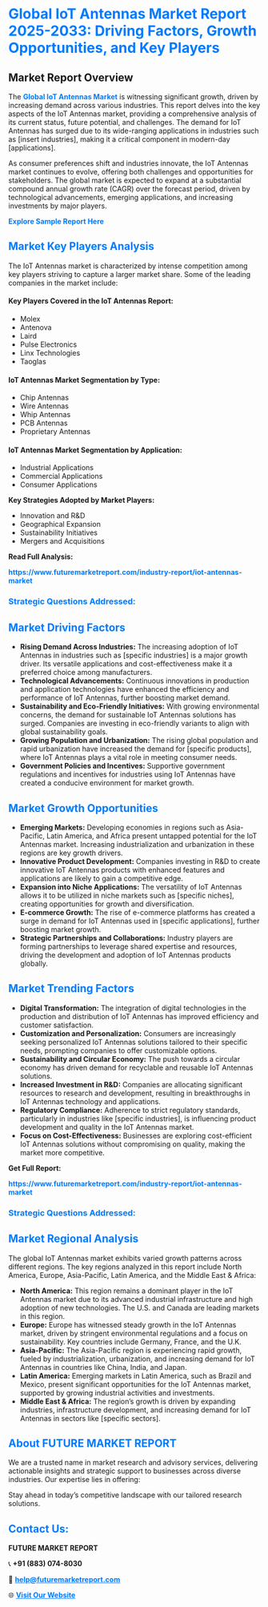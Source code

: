 <h1 style="color: #007BFF;">Global IoT Antennas Market Report 2025-2033: Driving Factors, Growth Opportunities, and Key Players</h1>

<section id="overview">
<h2>Market Report Overview</h2>
<p>The <a href="https://www.futuremarketreport.com/industry-report/iot-antennas-market" style="color: #007BFF; text-decoration: none;"><strong>Global IoT Antennas Market</strong></a> is witnessing significant growth, driven by increasing demand across various industries. This report delves into the key aspects of the IoT Antennas market, providing a comprehensive analysis of its current status, future potential, and challenges. The demand for IoT Antennas has surged due to its wide-ranging applications in industries such as [insert industries], making it a critical component in modern-day [applications].</p>
<p>As consumer preferences shift and industries innovate, the IoT Antennas market continues to evolve, offering both challenges and opportunities for stakeholders. The global market is expected to expand at a substantial compound annual growth rate (CAGR) over the forecast period, driven by technological advancements, emerging applications, and increasing investments by major players.</p>
</section>

<section id="overview">
<p><a href="https://www.futuremarketreport.com/request-sample/reportId=76900" style="color: #007BFF; text-decoration: none;"><strong>Explore Sample Report Here</strong></a></p>
</section>

<section id="key-players">
<h2 style="color: #007BFF;">Market Key Players Analysis</h2>
<p>The IoT Antennas market is characterized by intense competition among key players striving to capture a larger market share. Some of the leading companies in the market include:</p>
<h4>Key Players Covered in the IoT Antennas Report:</h4>
<ul><li>Molex</li><li>Antenova</li><li>Laird</li><li>Pulse Electronics</li><li>Linx Technologies</li><li>Taoglas</li></ul>
<h4>IoT Antennas Market Segmentation by Type:</h4>
<ul><li>Chip Antennas</li><li>Wire Antennas</li><li>Whip Antennas</li><li>PCB Antennas</li><li>Proprietary Antennas</li></ul>

<h4>IoT Antennas Market Segmentation by Application:</h4>
<ul><li>Industrial Applications</li><li>Commercial Applications</li><li>Consumer Applications</li></ul>
<p><strong>Key Strategies Adopted by Market Players:</strong></p>
<ul>
<li>Innovation and R&D</li>
<li>Geographical Expansion</li>
<li>Sustainability Initiatives</li>
<li>Mergers and Acquisitions</li>
</ul>
</section>

<section>
<p><strong>Read Full Analysis: </strong></p><a href="https://www.futuremarketreport.com/industry-report/iot-antennas-market" style="color: #007BFF; text-decoration: none;"><strong>https://www.futuremarketreport.com/industry-report/iot-antennas-market</strong></a>
<h3 style="color: #007BFF;">Strategic Questions Addressed:</h3>
</section>

<section id="driving-factors">
<h2 style="color: #007BFF;">Market Driving Factors</h2>
<ul>
<li><strong>Rising Demand Across Industries:</strong> The increasing adoption of IoT Antennas in industries such as [specific industries] is a major growth driver. Its versatile applications and cost-effectiveness make it a preferred choice among manufacturers.</li>
<li><strong>Technological Advancements:</strong> Continuous innovations in production and application technologies have enhanced the efficiency and performance of IoT Antennas, further boosting market demand.</li>
<li><strong>Sustainability and Eco-Friendly Initiatives:</strong> With growing environmental concerns, the demand for sustainable IoT Antennas solutions has surged. Companies are investing in eco-friendly variants to align with global sustainability goals.</li>
<li><strong>Growing Population and Urbanization:</strong> The rising global population and rapid urbanization have increased the demand for [specific products], where IoT Antennas plays a vital role in meeting consumer needs.</li>
<li><strong>Government Policies and Incentives:</strong> Supportive government regulations and incentives for industries using IoT Antennas have created a conducive environment for market growth.</li>
</ul>
</section>

<section id="growth-opportunities">
<h2 style="color: #007BFF;">Market Growth Opportunities</h2>
<ul>
<li><strong>Emerging Markets:</strong> Developing economies in regions such as Asia-Pacific, Latin America, and Africa present untapped potential for the IoT Antennas market. Increasing industrialization and urbanization in these regions are key growth drivers.</li>
<li><strong>Innovative Product Development:</strong> Companies investing in R&D to create innovative IoT Antennas products with enhanced features and applications are likely to gain a competitive edge.</li>
<li><strong>Expansion into Niche Applications:</strong> The versatility of IoT Antennas allows it to be utilized in niche markets such as [specific niches], creating opportunities for growth and diversification.</li>
<li><strong>E-commerce Growth:</strong> The rise of e-commerce platforms has created a surge in demand for IoT Antennas used in [specific applications], further boosting market growth.</li>
<li><strong>Strategic Partnerships and Collaborations:</strong> Industry players are forming partnerships to leverage shared expertise and resources, driving the development and adoption of IoT Antennas products globally.</li>
</ul>
</section>

<section id="trending-factors">
<h2 style="color: #007BFF;">Market Trending Factors</h2>
<ul>
<li><strong>Digital Transformation:</strong> The integration of digital technologies in the production and distribution of IoT Antennas has improved efficiency and customer satisfaction.</li>
<li><strong>Customization and Personalization:</strong> Consumers are increasingly seeking personalized IoT Antennas solutions tailored to their specific needs, prompting companies to offer customizable options.</li>
<li><strong>Sustainability and Circular Economy:</strong> The push towards a circular economy has driven demand for recyclable and reusable IoT Antennas solutions.</li>
<li><strong>Increased Investment in R&D:</strong> Companies are allocating significant resources to research and development, resulting in breakthroughs in IoT Antennas technology and applications.</li>
<li><strong>Regulatory Compliance:</strong> Adherence to strict regulatory standards, particularly in industries like [specific industries], is influencing product development and quality in the IoT Antennas market.</li>
<li><strong>Focus on Cost-Effectiveness:</strong> Businesses are exploring cost-efficient IoT Antennas solutions without compromising on quality, making the market more competitive.</li>
</ul>
</section>

<section>
<p><strong>Get Full Report: </strong></p><a href="https://www.futuremarketreport.com/industry-report/iot-antennas-market" style="color: #007BFF; text-decoration: none;"><strong>https://www.futuremarketreport.com/industry-report/iot-antennas-market</strong></a>
<h3 style="color: #007BFF;">Strategic Questions Addressed:</h3>
</section>


<section id="regional-analysis">
<h2 style="color: #007BFF;">Market Regional Analysis</h2>
<p>The global IoT Antennas market exhibits varied growth patterns across different regions. The key regions analyzed in this report include North America, Europe, Asia-Pacific, Latin America, and the Middle East & Africa:</p>
<ul>
<li><strong>North America:</strong> This region remains a dominant player in the IoT Antennas market due to its advanced industrial infrastructure and high adoption of new technologies. The U.S. and Canada are leading markets in this region.</li>
<li><strong>Europe:</strong> Europe has witnessed steady growth in the IoT Antennas market, driven by stringent environmental regulations and a focus on sustainability. Key countries include Germany, France, and the U.K.</li>
<li><strong>Asia-Pacific:</strong> The Asia-Pacific region is experiencing rapid growth, fueled by industrialization, urbanization, and increasing demand for IoT Antennas in countries like China, India, and Japan.</li>
<li><strong>Latin America:</strong> Emerging markets in Latin America, such as Brazil and Mexico, present significant opportunities for the IoT Antennas market, supported by growing industrial activities and investments.</li>
<li><strong>Middle East & Africa:</strong> The region’s growth is driven by expanding industries, infrastructure development, and increasing demand for IoT Antennas in sectors like [specific sectors].</li>
</ul>
</section>

<footer>
<h2 style="color: #007BFF;">About FUTURE MARKET REPORT</h2>
<p>We are a trusted name in market research and advisory services, delivering actionable insights and strategic support to businesses across diverse industries. Our expertise lies in offering:</p>

<p>Stay ahead in today’s competitive landscape with our tailored research solutions.</p>

<h2 style="color: #007BFF;">Contact Us:</h2>
<p><strong>FUTURE MARKET REPORT</strong></p>
<p>📞 <strong>+91 (883) 074-8030</strong></p>
<p>📧 <strong><a href="mailto:help@futuremarketreport.com" style="color: #007BFF;">help@futuremarketreport.com</a></strong></p>
<p>🌐 <strong><a href="https://www.futuremarketreport.com/" style="color: #007BFF;">Visit Our Website</a></strong></p>
</footer>